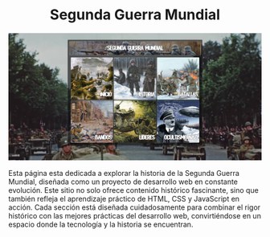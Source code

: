 <h1  align="center">Segunda Guerra Mundial</h1>
<p align="center">
  <img src="imageGit/img.jpg" alt="screenshot" />
</p>

<p aling="center">
 Esta página esta dedicada a explorar la historia de la Segunda Guerra Mundial, diseñada como un proyecto de desarrollo web en constante evolución. Este sitio no solo ofrece contenido histórico fascinante, sino que también refleja el aprendizaje práctico de HTML, CSS y     
 JavaScript en acción. Cada sección está diseñada cuidadosamente para combinar el rigor histórico con las mejores prácticas del desarrollo web, convirtiéndose en un espacio donde la tecnología y la historia se encuentran.
</p>
